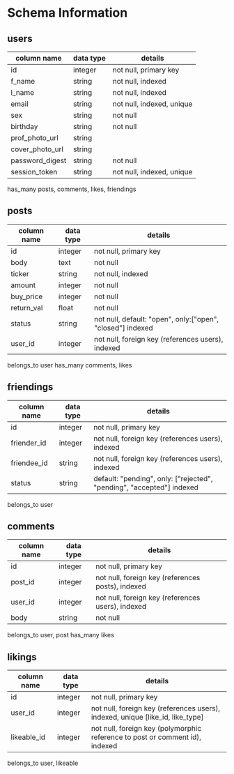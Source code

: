 # Schema Information

## users
column name     | data type | details
----------------|-----------|-----------------------
id              | integer   | not null, primary key
f_name          | string    | not null, indexed
l_name          | string    | not null, indexed
email           | string    | not null, indexed, unique
sex             | string    | not null
birthday        | string    | not null
prof_photo_url  | string    |
cover_photo_url | string    |
password_digest | string    | not null
session_token   | string    | not null, indexed, unique

has_many posts, comments, likes, friendings

## posts
column name | data type | details
------------|-----------|-----------------------
id          | integer   | not null, primary key
body        | text      | not null
ticker      | string    | not null, indexed
amount      | integer   | not null
buy_price   | integer   | not null
return_val  | float     | not null
status      | string    | not null, default: "open", only:["open", "closed"] indexed
user_id     | integer   | not null, foreign key (references users), indexed

belongs_to user
has_many comments, likes

## friendings
column name | data type | details
------------|-----------|-----------------------
id          | integer   | not null, primary key
friender_id | integer   | not null, foreign key (references users), indexed
friendee_id | string    | not null, foreign key (references users), indexed
status      | string    | default: "pending", only: ["rejected", "pending", "accepted"] indexed

belongs_to user

## comments
column name | data type | details
------------|-----------|-----------------------
id          | integer   | not null, primary key
post_id     | integer   | not null, foreign key (references posts), indexed
user_id     | integer   | not null, foreign key (references users), indexed
body        | string    | not null

belongs_to user, post
has_many likes

## likings
column name | data type | details
------------|-----------|-----------------------
id          | integer   | not null, primary key
user_id     | integer   | not null, foreign key (references users), indexed, unique [like_id, like_type]
likeable_id | integer   | not null, foreign key (polymorphic reference to post or comment id), indexed

belongs_to user, likeable
